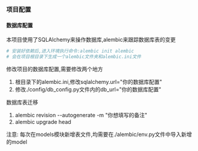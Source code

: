 ### 项目配置
#### 数据库配置
本项目使用了SQLAlchemy来操作数据库,alembic来跟踪数据库表的变更
```python
# 安装好依赖后,进入环境执行命令:alembic init alembic
# 会在项目根目录下生成一个alembic文件夹和alembic.ini文件
```
修改项目的数据库配置,需要修改两个地方
1. 根目录下的alembic.ini,修改sqlalchemy.url="你的数据库配置"
2. 修改./config/db_config.py文件内的db_url="你的数据库配置"

数据库表迁移
1. alembic revision --autogenerate -m "你想填写的备注"  
2. alembic upgrade head

注意:
每次在models模块新增表文件,均需要在./alembic/env.py文件中导入新增的model